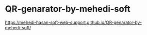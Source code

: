 # QR-genarator-by-mehedi-soft
https://mehedi-hasan-soft-web-support.github.io/QR-genarator-by-mehedi-soft/ 
